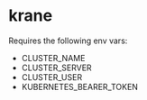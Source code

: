 # krane

Requires the following env vars:

* CLUSTER_NAME
* CLUSTER_SERVER
* CLUSTER_USER
* KUBERNETES_BEARER_TOKEN
